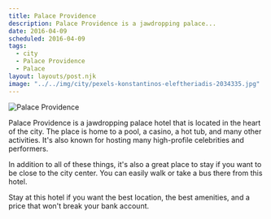 ```yaml
---
title: Palace Providence
description: Palace Providence is a jawdropping palace...
date: 2016-04-09
scheduled: 2016-04-09
tags:
  - city
  - Palace Providence
  - Palace
layout: layouts/post.njk
image: "../../img/city/pexels-konstantinos-eleftheriadis-2034335.jpg"
---
```


![Palace Providence](../../img/city/pexels-konstantinos-eleftheriadis-2034335.jpg)

Palace Providence is a jawdropping palace hotel that is located in the heart of the city. The place is home to a pool, a casino, a hot tub, and many other activities. It's also known for hosting many high-profile celebrities and performers.

In addition to all of these things, it's also a great place to stay if you want to be close to the city center. You can easily walk or take a bus there from this hotel.

Stay at this hotel if you want the best location, the best amenities, and a price that won't break your bank account.

